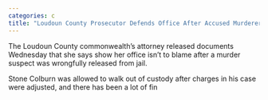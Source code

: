 ```yaml
---
categories: c
title: "Loudoun County Prosecutor Defends Office After Accused Murderer Released From Jail"
---
```


The Loudoun County commonwealth’s attorney released documents Wednesday that she says show her office isn’t to blame after a murder suspect was wrongfully released from jail.



Stone Colburn was allowed to walk out of custody after charges in his case were adjusted, and there has been a lot of fin